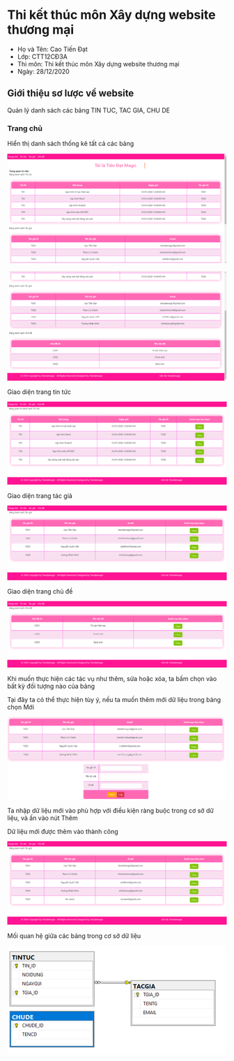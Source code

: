 # Thi kết thúc môn Xây dựng website thương mại
- Họ và Tên: Cao Tiến Đạt
- Lớp: CTT12CĐ3A
- Thi môn: Thi kết thúc môn Xây dựng website thương mại
- Ngày: 28/12/2020

## Giới thiệu sơ lược về website ##
Quản lý danh sách các bảng TIN TUC, TAC GIA, CHU DE

### Trang chủ ###

Hiển thị danh sách thống kê tất cả các bảng

![Image](./img/1.png)

![Image](./img/2.png)

Giao diện trang tin tức

![Image](./img/3.png)

Giao diện trang tác giả

![Image](./img/4.png)

Giao diện trang chủ đề

![Image](./img/5.png)

Khi muốn thực hiện các tác vụ như thêm, sửa hoặc xóa, ta bấm chọn vào bất kỳ đối tượng nào của bảng

Tại đây ta có thể thực hiện tùy ý, nếu ta muốn thêm mới dữ liệu trong bảng chọn Mới

![Image](./img/8.png)

Ta nhập dữ liệu mới vào phù hợp với điều kiện ràng buộc trong cơ sở dữ liệu, và ấn vào nút Thêm

Dữ liệu mới được thêm vào thành công

![Image](./img/9.png)

Mối quan hệ giữa các bảng trong cơ sở dữ liệu

![Image](./img/7.png)


